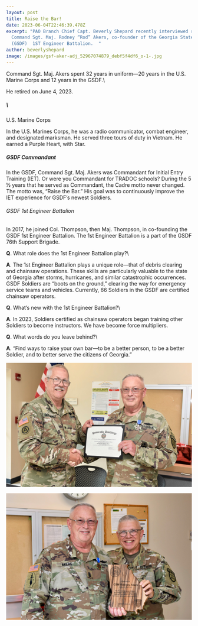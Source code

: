 ```yaml
---
layout: post
title: Raise the Bar!
date: 2023-06-04T22:46:39.478Z
excerpt: "PAO Branch Chief Capt. Beverly Shepard recently interviewed retired
  Command Sgt. Maj. Rodney “Rod” Akers, co-founder of the Georgia State Defense
  (GSDF)  1ST Engineer Battalion.  "
author: beverlyshepard
image: /images/gsf-aker-adj_52967074879_debf5f4df6_o-1-.jpg
---
```

Command Sgt. Maj. Akers spent 32 years in uniform—20 years in the U.S. Marine Corps and 12 years in the GSDF.\

He retired on June 4, 2023.

##### \
U.S. Marine Corps

In the U.S. Marines Corps, he was a radio communicator, combat engineer, and designated marksman. 
He served three tours of duty in Vietnam. He earned a Purple Heart, with Star.

##### GSDF Commandant

In the GSDF, Command Sgt. Maj. Akers was Commandant for Initial Entry Training (IET). Or were you Commandant for TRADOC schools? During the 5 ½ years that he served as Commandant, the Cadre motto never changed. The motto was, “Raise the Bar.” His goal was to continuously improve the IET experience for GSDF’s newest Soldiers.

###### GSDF 1st Engineer Battalion

In 2017, he joined Col. Thompson, then Maj. Thompson, in co-founding the GSDF 1st Engineer Battalion. The 1st Engineer Battalion is a part of the GSDF 76th Support Brigade.


**Q**. What role does the 1st Engineer Battalion play?\

**A**. The 1st Engineer Battalion plays a unique role—that of debris clearing and chainsaw operations. 
These skills are particularly valuable to the state of Georgia after storms, hurricanes, and similar catastrophic occurrences. GSDF Soldiers are “boots on the ground,” clearing the way for emergency service teams and vehicles.
Currently, 66 Soldiers in the GSDF are certified chainsaw operators.

**Q**. What’s new with the 1st Engineer Battalion?\

**A**. In 2023, Soldiers certified as chainsaw operators began training other Soldiers to become instructors. We have become force multipliers.

**Q**. What words do you leave behind?\

**A**.  “Find ways to raise your own bar—to be a better person, to be a better Soldier, and to better serve the citizens of Georgia.”

![](/images/gsfd-akers-3-_52967308080_d6d6aa5f83_o.jpg)

![](/images/gsdf-akers-452966933651_9696823479_o.jpg)